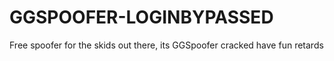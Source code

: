 # GGSPOOFER-LOGINBYPASSED
Free spoofer for the skids out there, its GGSpoofer cracked have fun retards
